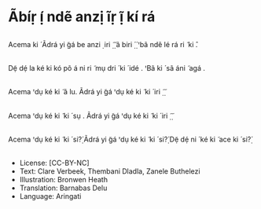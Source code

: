 # Ãbíṛ ị́ ndẽ anzị ĩṛ ị̃ kí rá

##
Acema ki ́ Ãdrá yi ̃gá be
anzi ̣ iri
̣̃ ̣̃ ã biri
̣́ ̣́ ꞌbã ndẽ lé rá
ri ̃ ki ̂.


##
Dẹ̃ dẹ́ la ké ki kó põ á ni ri ̃
mụ dri ́ ki ́ idé .
ꞌBã ki ́ sã áni ̃ agá .


##
Acema ꞌdụ ké ki ̃ ã lu.
Ãdrá yi ̃gá ꞌdụ ké ki ̃ ki ́ iri
̣̃ ̣̃


##
Acema ꞌdụ ké ki ̃ ki ́ sụ .
Ãdrá yi ̃gá ꞌdụ ké ki ̃ ki ́ iri
̣̃ ̣̃


##
Acema ꞌdụ ké ki ̃ ki ́ si?̣́
Ãdrá yi ̃gá ꞌdụ ké ki ̃ ki ́ si?̣́
Dẹ̃ dẹ́ ni ́ ké ki ̃ ace ki ́ si?̣́


##
* License: [CC-BY-NC]
* Text: Clare Verbeek, Thembani Dladla, Zanele Buthelezi
* Illustration: Bronwen Heath
* Translation: Barnabas Delu
* Language: Aringati
